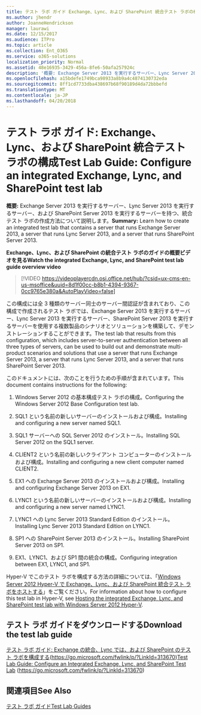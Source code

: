 ```yaml
---
title: テスト ラボ ガイド Exchange、Lync、および SharePoint 統合テスト ラボの構成
ms.author: jhendr
author: JoanneHendrickson
manager: laurawi
ms.date: 12/15/2017
ms.audience: ITPro
ms.topic: article
ms.collection: Ent_O365
ms.service: o365-solutions
localization_priority: Normal
ms.assetid: 48e16935-3429-456a-8fe6-50afa257924c
description: '概要: Exchange Server 2013 を実行するサーバー、Lync Server 2013 を実行するサーバー、および SharePoint Server 2013 を実行するサーバーを持つ、統合テスト ラボの作成方法について説明します。'
ms.openlocfilehash: a15bdefe1749bca98933a8b9a4c4874130732eda
ms.sourcegitcommit: 8ff1cd7733dba438697b68f90189d4da72bbbefd
ms.translationtype: MT
ms.contentlocale: ja-JP
ms.lasthandoff: 04/20/2018
---
```

# <a name="test-lab-guide-configure-an-integrated-exchange-lync-and-sharepoint-test-lab"></a><span data-ttu-id="d7a57-103">テスト ラボ ガイド: Exchange、Lync、および SharePoint 統合テスト ラボの構成</span><span class="sxs-lookup"><span data-stu-id="d7a57-103">Test Lab Guide: Configure an integrated Exchange, Lync, and SharePoint test lab</span></span>

 <span data-ttu-id="d7a57-104">**概要:** Exchange Server 2013 を実行するサーバー、Lync Server 2013 を実行するサーバー、および SharePoint Server 2013 を実行するサーバーを持つ、統合テスト ラボの作成方法について説明します。</span><span class="sxs-lookup"><span data-stu-id="d7a57-104">**Summary:** Learn how to create an integrated test lab that contains a server that runs Exchange Server 2013, a server that runs Lync Server 2013, and a server that runs SharePoint Server 2013.</span></span>
 
<span data-ttu-id="d7a57-105">**Exchange、Lync、および SharePoint の統合テスト ラボのガイドの概要ビデオを見る**</span><span class="sxs-lookup"><span data-stu-id="d7a57-105">**Watch the integrated Exchange, Lync, and SharePoint test lab guide overview video**</span></span>

> [!VIDEO https://videoplayercdn.osi.office.net/hub/?csid=ux-cms-en-us-msoffice&uuid=8d1f00cc-b8b1-4394-9367-0cc9765e380a&AutoPlayVideo=false]
 
<span data-ttu-id="d7a57-106">この構成には全 3 種類のサーバー同士のサーバー間認証が含まれており、この構成で作成されるテスト ラボでは、Exchange Server 2013 を実行するサーバー、Lync Server 2013 を実行するサーバー、SharePoint Server 2013 を実行するサーバーを使用する複数製品のシナリオとソリューションを構築して、デモンストレーションすることができます。</span><span class="sxs-lookup"><span data-stu-id="d7a57-106">The test lab that results from this configuration, which includes server-to-server authentication between all three types of servers, can be used to build out and demonstrate multi-product scenarios and solutions that use a server that runs Exchange Server 2013, a server that runs Lync Server 2013, and a server that runs SharePoint Server 2013.</span></span>
  
<span data-ttu-id="d7a57-107">このドキュメントには、次のことを行うための手順が含まれています。</span><span class="sxs-lookup"><span data-stu-id="d7a57-107">This document contains instructions for the following:</span></span>
  
1. <span data-ttu-id="d7a57-108">Windows Server 2012 の基本構成テスト ラボの構成。</span><span class="sxs-lookup"><span data-stu-id="d7a57-108">Configuring the Windows Server 2012 Base Configuration test lab.</span></span>
    
2. <span data-ttu-id="d7a57-109">SQL1 という名前の新しいサーバーのインストールおよび構成。</span><span class="sxs-lookup"><span data-stu-id="d7a57-109">Installing and configuring a new server named SQL1.</span></span>
    
3. <span data-ttu-id="d7a57-110">SQL1 サーバーへの SQL Server 2012 のインストール。</span><span class="sxs-lookup"><span data-stu-id="d7a57-110">Installing SQL Server 2012 on the SQL1 server.</span></span>
    
4. <span data-ttu-id="d7a57-111">CLIENT2 という名前の新しいクライアント コンピューターのインストールおよび構成。</span><span class="sxs-lookup"><span data-stu-id="d7a57-111">Installing and configuring a new client computer named CLIENT2.</span></span>
    
5. <span data-ttu-id="d7a57-112">EX1 への Exchange Server 2013 のインストールおよび構成。</span><span class="sxs-lookup"><span data-stu-id="d7a57-112">Installing and configuring Exchange Server 2013 on EX1.</span></span>
    
6. <span data-ttu-id="d7a57-113">LYNC1 という名前の新しいサーバーのインストールおよび構成。</span><span class="sxs-lookup"><span data-stu-id="d7a57-113">Installing and configuring a new server named LYNC1.</span></span>
    
7. <span data-ttu-id="d7a57-114">LYNC1 への Lync Server 2013 Standard Edition のインストール。</span><span class="sxs-lookup"><span data-stu-id="d7a57-114">Installing Lync Server 2013 Standard Edition on LYNC1.</span></span>
    
8. <span data-ttu-id="d7a57-115">SP1 への SharePoint Server 2013 のインストール。</span><span class="sxs-lookup"><span data-stu-id="d7a57-115">Installing SharePoint Server 2013 on SP1.</span></span>
    
9. <span data-ttu-id="d7a57-116">EX1、LYNC1、および SP1 間の統合の構成。</span><span class="sxs-lookup"><span data-stu-id="d7a57-116">Configuring integration between EX1, LYNC1, and SP1.</span></span>
    
<span data-ttu-id="d7a57-117">Hyper-V でこのテスト ラボを構成する方法の詳細については、「[Windows Server 2012 Hyper-V で Exchange、Lync、および SharePoint 統合テスト ラボをホストする](https://social.technet.microsoft.com/wiki/contents/articles/18483.hosting-the-integrated-exchange-lync-and-sharepoint-test-lab-with-windows-server-2012-hyper-v.aspx)」をご覧ください。</span><span class="sxs-lookup"><span data-stu-id="d7a57-117">For information about how to configure this test lab in Hyper-V, see [Hosting the integrated Exchange, Lync, and SharePoint test lab with Windows Server 2012 Hyper-V](https://social.technet.microsoft.com/wiki/contents/articles/18483.hosting-the-integrated-exchange-lync-and-sharepoint-test-lab-with-windows-server-2012-hyper-v.aspx).</span></span>
  
## <a name="download-the-test-lab-guide"></a><span data-ttu-id="d7a57-118">テスト ラボ ガイドをダウンロードする</span><span class="sxs-lookup"><span data-stu-id="d7a57-118">Download the test lab guide</span></span>

<span data-ttu-id="d7a57-119">[テスト ラボ ガイド: Exchange の統合、Lync では、および SharePoint のテスト ラボを構成する](https://go.microsoft.com/fwlink/p/?LinkId=313670)(https://go.microsoft.com/fwlink/p/?LinkId=313670)</span><span class="sxs-lookup"><span data-stu-id="d7a57-119">[Test Lab Guide: Configure an Integrated Exchange, Lync, and SharePoint Test Lab](https://go.microsoft.com/fwlink/p/?LinkId=313670) (https://go.microsoft.com/fwlink/p/?LinkId=313670)</span></span>
  
## <a name="see-also"></a><span data-ttu-id="d7a57-120">関連項目</span><span class="sxs-lookup"><span data-stu-id="d7a57-120">See Also</span></span>

[<span data-ttu-id="d7a57-121">テスト ラボ ガイド</span><span class="sxs-lookup"><span data-stu-id="d7a57-121">Test Lab Guides</span></span>](https://go.microsoft.com/fwlink/p/?LinkId=202817)




